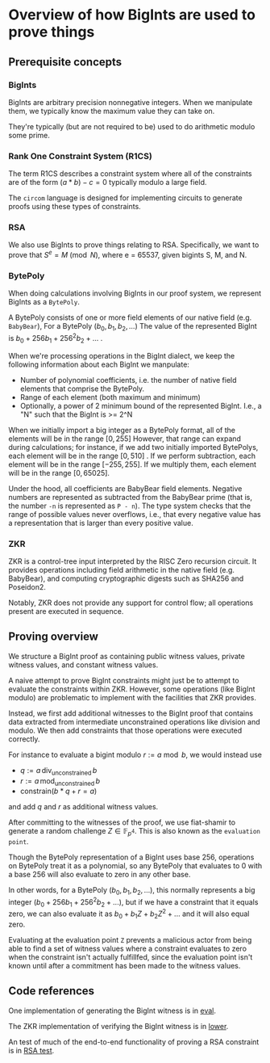 # Overview of how BigInts are used to prove things

## Prerequisite concepts

### BigInts

BigInts are arbitrary precision nonnegative integers. When we
manipulate them, we typically know the maximum value they can take on.

They're typically (but are not required to be) used to do arithmetic modulo some prime.

### Rank One Constraint System (R1CS)

The term R1CS describes a constraint system where all of the
constraints are of the form $(a*b)-c = 0$ typically modulo a large field.

The `circom` language is designed for implementing circuits to
generate proofs using these types of constraints.

### RSA

We also use BigInts to prove things relating to RSA.  Specifically, we
want to prove that $S^e = M \pmod{N}$, where e = 65537, given bigints
S, M, and N.

### BytePoly

When doing calculations involving BigInts in our proof system, we represent BigInts as a `BytePoly`.

A BytePoly consists of one or more field elements of our native field
(e.g. `BabyBear`), For a BytePoly $(b_0, b_1, b_2, ...)$ The value
of the represented BigInt is $b_0 + 256 b_1 + 256^2 b_2 + ...$ .

When we're processing operations in the BigInt dialect, we keep the
following information about each BigInt we manpulate:

* Number of polynomial coefficients, i.e. the number of native field
  elements that comprise the BytePoly.
* Range of each element (both maximum and minimum)
* Optionally, a power of 2 minimum bound of the represented BigInt.  I.e., a "N" such that the BigInt is >= 2^N


When we initially import a big integer as a BytePoly format, all of
the elements will be in the range $[0, 255]$  However, that range can
expand during calculations; for instance, if we add two initially
imported BytePolys, each element will be in the range $[0, 510]$ .  If
we perform subtraction, each element will be in the range
$[-255, 255]$. If we multiply them, each element will be in the range
$[0, 65025]$.

Under the hood, all coefficients are BabyBear field elements. Negative
numbers are represented as subtracted from the BabyBear prime (that is,
the number `-n` is represented as `P - n`). The type system checks that
the range of possible values never overflows, i.e., that every negative
value has a representation that is larger than every positive value.

### ZKR

ZKR is a control-tree input interpreted by the RISC Zero recursion
circuit.  It provides operations including field arithmetic in the
native field (e.g. BabyBear), and computing cryptographic digests such
as SHA256 and Poseidon2.

Notably, ZKR does not provide any support for control flow; all
operations present are executed in sequence.

## Proving overview

We structure a BigInt proof as containing public witness values,
private witness values, and constant witness values.

A naive attempt to prove BigInt constraints might just be to attempt
to evaluate the constraints within ZKR.  However, some operations
(like BigInt modulo) are problematic to implement with the facilities
that ZKR provides.

Instead, we first add additional witnesses to the BigInt proof that
contains data extracted from intermediate unconstrained operations
like division and modulo.  We then add constraints that those
operations were executed correctly.

For instance to evaluate a bigint modulo $r := a \bmod b$, we would instead use

- $q := a \, \text{div}_\text{unconstrained} \, b$
- $r := a \, \text{mod}_\text{unconstrained} \, b$
- $\text{constrain} (b * q + r = a)$

and add $q$ and $r$ as additional witness values.

After committing to the witnesses of the proof, we use
fiat-shamir to generate a random challenge $Z \in \mathbb{F}_{p^4}$.
This is also known as the `evaluation point`.

Though the BytePoly representation of a BigInt uses base 256,
operations on BytePoly treat it as a polynomial, so any BytePoly that
evaluates to 0 with a base 256 will also evaluate to zero in any other base.

In other words, for a BytePoly $(b_0, b_1, b_2, ...)$, this normally
represents a big integer $(b_0 + 256 b_1 + 256^2 b_2 + ...)$, but if we have
a constraint that it equals zero, we can also evaluate it as
$b_0 + b_1 Z + b_2 Z^2 + ...$ and it will also equal zero.

Evaluating at the evaluation point `Z` prevents a malicious actor from
being able to find a set of witness values where a constraint
evaluates to zero when the constraint isn't actually fulfillfed, since
the evaluation point isn't known until after a commitment has been
made to the witness values.

## Code references

One implementation of generating the BigInt witness is in [eval](IR/Eval.cpp).

The ZKR implementation of verifying the BigInt witness is in [lower](IR/Lower.cpp).

An test of much of the end-to-end functionality of proving a RSA constraint is in [RSA test](IR/test/test.cpp).


<!-- Auto-update: 2025-10-11T11:14:41.230261 -->
